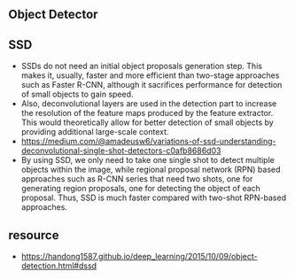 Object Detector
---

SSD
---
+ SSDs do not need an initial object proposals generation step. This makes it, usually, faster and more efficient than two-stage approaches such as Faster R-CNN, although it sacrifices performance for detection of small objects to gain speed.
+ Also, deconvolutional layers are used in the detection part to increase the resolution of the feature maps produced by the feature extractor. This would theoretically allow for better detection of small objects by providing additional large-scale context.
+ https://medium.com/@amadeusw6/variations-of-ssd-understanding-deconvolutional-single-shot-detectors-c0afb8686d03
+ By using SSD, we only need to take one single shot to detect multiple objects within the image, while regional proposal network (RPN) based approaches such as R-CNN series that need two shots, one for generating region proposals, one for detecting the object of each proposal. Thus, SSD is much faster compared with two-shot RPN-based approaches.

resource 
---
+ https://handong1587.github.io/deep_learning/2015/10/09/object-detection.html#dssd
